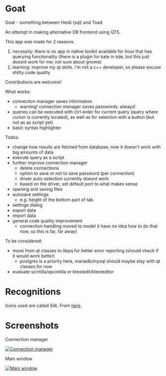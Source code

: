 # Goat

Goat - something between Heidi (sql) and Toad.

An attempt in making alternative DB frontend using QT5.

This app was made for 2 reasons:
1. necessity: there is no app in native toolkit available for linux that has querying functionality (there is a plugin for kate in kde, but this just doesnt work for me; not sure about gnome)
2. learning: improve my qt skills. i'm not a c++ developer, so please excuse shitty code quality

Contributions are welcome!

What works:
- connection manager saves information
    - warning! connection manager saves passwords. always!
- queries can be executed with ctrl-enter for current query (query where cursor is currently located), as well as for selection with a button (but not as as script yet)
- basic syntax highlighter

Todos:
- change how results are fetched from database, now it doesn't work with big amounts of data
- execute query as a script
- further improve connection manager
    - delete connections
    - option to save or not to save password (per connection)
    - driver auto-selection currently doesnt work
    - based on the driver, set default port to what makes sense
- opening and saving files
- autosave settings
    - e.g. height of the bottom part of tab
- settings dialog
- export data
- import data
- general code quality improvement
    - connection handling moved to model (i have no idea how to do that now, so this is far, far away)

To be considered:
- move from qt classes to libpq for better error reporting (should check if it would work better)
    - postgres is a priority here, mariadb/mysql should maybe stay with qt classes for now
- evaluate scintilla/qscintilla or ktextedit/ktexteditor

# Recognitions

Icons used are called Silk. From [here](http://www.famfamfam.com/lab/icons/silk/).

# Screenshots

Connection manager

[![Connection manager](https://i.imgur.com/YCDsRwq.png)](https://i.imgur.com/YCDsRwq.png)

Main window

[![Main window](https://i.imgur.com/NJjdtkH.png)](https://i.imgur.com/NJjdtkH.png)
